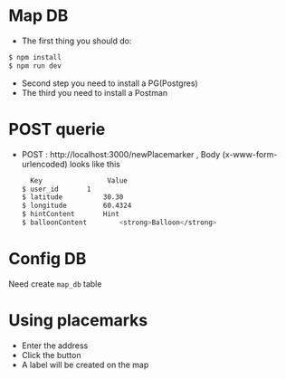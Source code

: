 
# Map DB  

- The first thing you should do:

```sh
$ npm install
$ npm run dev
```
- Second step you need to install a PG(Postgres)
- The third you need to install a Postman

# POST querie
 - POST : http://localhost:3000/newPlacemarker , Body (x-www-form-urlencoded) looks like this
    ```sh
      Key                Value 
    $ user_id 		1
    $ latitude 			30.30
    $ longitude			60.4324
    $ hintContent 		Hint
    $ balloonContent 		<strong>Balloon</strong>
    ```

# Config DB
Need create ```map_db``` table

# Using placemarks
- Enter the address
- Click the button
- A label will be created on the map